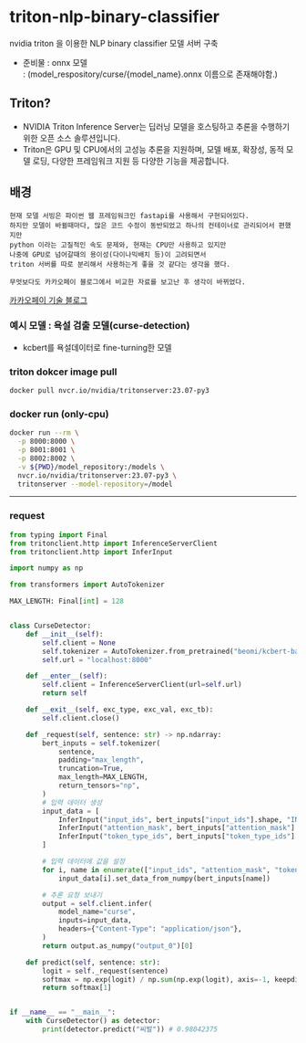 # triton-nlp-binary-classifier
nvidia triton 을 이용한 NLP binary classifier 모델 서버 구축
 - 준비물 : onnx 모델 <br>
   : (model_respository/curse/{model_name}.onnx 이름으로 존재해야함.)

## Triton?
 - NVIDIA Triton Inference Server는 딥러닝 모델을 호스팅하고 추론을 수행하기 위한 오픈 소스 솔루션입니다.
 - Triton은 GPU 및 CPU에서의 고성능 추론을 지원하며, 모델 배포, 확장성, 동적 모델 로딩, 다양한 프레임워크 지원 등 다양한 기능을 제공합니다.

## 배경
~~~
현재 모델 서빙은 파이썬 웹 프레임워크인 fastapi를 사용해서 구현되어있다.
하지만 모델이 바뀔때마다, 많은 코드 수정이 동반되었고 하나의 컨테이너로 관리되어서 편했지만
python 이라는 고질적인 속도 문제와, 현재는 CPU만 사용하고 있지만
나중에 GPU로 넘어갈때의 용이성(다이나믹배치 등)이 고려되면서
triton 서버를 따로 분리해서 사용하는게 좋을 것 같다는 생각을 했다.

무엇보다도 카카오페이 블로그에서 비교한 자료를 보고난 후 생각이 바뀌었다.
~~~
[카카오페이 기술 블로그](https://tech.kakaopay.com/post/model-serving-framework/)

### 예시 모델 : 욕설 검출 모델(curse-detection)
 - kcbert를 욕설데이터로 fine-turning한 모델

### triton dokcer image pull
```bash
docker pull nvcr.io/nvidia/tritonserver:23.07-py3
```

### docker run (only-cpu)
```bash
docker run --rm \
  -p 8000:8000 \
  -p 8001:8001 \
  -p 8002:8002 \
  -v ${PWD}/model_repository:/models \
  nvcr.io/nvidia/tritonserver:23.07-py3 \
  tritonserver --model-repository=/model
```

***

### request
```python
from typing import Final
from tritonclient.http import InferenceServerClient
from tritonclient.http import InferInput

import numpy as np

from transformers import AutoTokenizer

MAX_LENGTH: Final[int] = 128


class CurseDetector:
    def __init__(self):
        self.client = None
        self.tokenizer = AutoTokenizer.from_pretrained("beomi/kcbert-base")
        self.url = "localhost:8000"

    def __enter__(self):
        self.client = InferenceServerClient(url=self.url)
        return self

    def __exit__(self, exc_type, exc_val, exc_tb):
        self.client.close()

    def _request(self, sentence: str) -> np.ndarray:
        bert_inputs = self.tokenizer(
            sentence,
            padding="max_length",
            truncation=True,
            max_length=MAX_LENGTH,
            return_tensors="np",
        )
        # 입력 데이터 생성
        input_data = [
            InferInput("input_ids", bert_inputs["input_ids"].shape, "INT64"),
            InferInput("attention_mask", bert_inputs["attention_mask"].shape, "INT64"),
            InferInput("token_type_ids", bert_inputs["token_type_ids"].shape, "INT64"),
        ]

        # 입력 데이터에 값을 설정
        for i, name in enumerate(["input_ids", "attention_mask", "token_type_ids"]):
            input_data[i].set_data_from_numpy(bert_inputs[name])

        # 추론 요청 보내기
        output = self.client.infer(
            model_name="curse",
            inputs=input_data,
            headers={"Content-Type": "application/json"},
        )
        return output.as_numpy("output_0")[0]

    def predict(self, sentence: str):
        logit = self._request(sentence)
        softmax = np.exp(logit) / np.sum(np.exp(logit), axis=-1, keepdims=True)
        return softmax[1]


if __name__ == "__main__":
    with CurseDetector() as detector:
        print(detector.predict("씨발")) # 0.98042375
```

